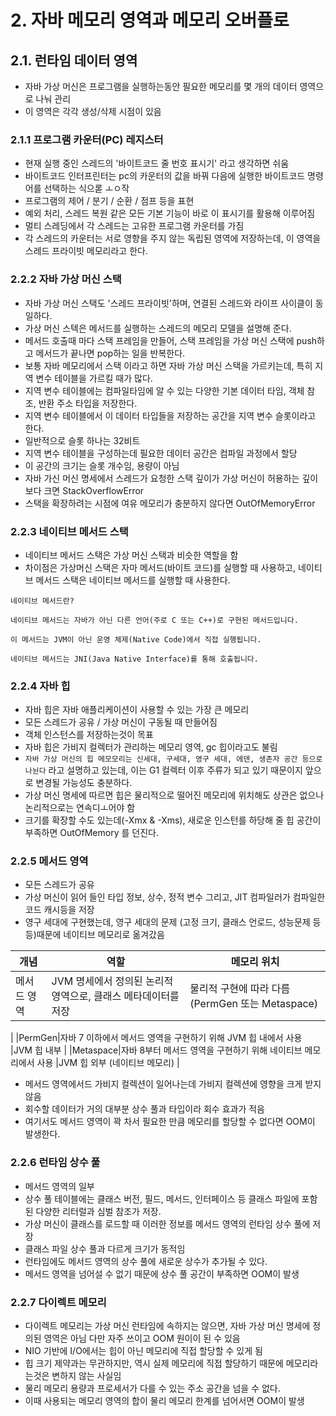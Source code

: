 # 2. 자바 메모리 영역과 메모리 오버플로
## 2.1. 런타임 데이터 영역
* 자바 가상 머신은 프로그램을 실행하는동안 필요한 메모리를 몇 개의 데이터 영역으로 나눠 관리
* 이 영역은 각각 생성/삭제 시점이 있음
### 2.1.1 프로그램 카운터(PC) 레지스터
* 현재 실행 중인 스레드의 '바이트코드 줄 번호 표시기' 라고 생각하면 쉬움
* 바이트코드 인터프린터는 pc의 카운터의 값을 바꿔 다음에 실행한 바이트코드 명령어를 선택하는 식으롣 ㅗㅇ작
* 프로그램의 제어 / 분기 / 순환 / 점프 등을 표현
* 예외 처리, 스레드 복원 같은 모든 기본 기능이 바로 이 표시기를 활용해 이루어짐
* 멀티 스레딩에서 각 스레드는 고유한 프로그램 카운터를 가짐
* 각 스레드의 카운터는 서로 영향을 주지 않는 독립된 영역에 저장하는데, 이 영역을 스레드 프라이빗 메모리라고 한다.

### 2.2.2 자바 가상 머신 스택
* 자바 가상 머신 스택도 '스레드 프라이빗'하며, 연결된 스레드와 라이프 사이클이 동일하다.
* 가상 머신 스텍은 메서드를 실행하는 스레드의 메모리 모델을 설명해 준다.
* 메서드 호출때 마다 스택 프레임을 만들어, 스택 프레임을 가상 머신 스택에 push하고 메서드가 끝나면 pop하는 일을 반복한다.
* 보통 자바 메모리에서 스택 이라고 하면 자바 가상 머신 스택을 가르키는데, 특히 지역 변수 테이블을 가르킬 때가 많다.
* 지역 변수 테이블에는 컴파일타임에 알 수 있는 다양한 기본 데이터 타임, 객체 참조, 반환 주소 타입을 저장한다.
* 지역 변수 테이블에서 이 데이터 타입들을 저장하는 공간을 지역 변수 슬롯이라고 한다.
* 일반적으로 슬롯 하나는 32비트
* 지역 변수 테이블을 구성하는데 필요한 데이터 공간은 컴파일 과정에서 할당
* 이 공간의 크기는 슬롯 개수임, 용량이 아님
* 자바 가신 머신 명세에서 스레드가 요청한 스택 깊이가 가상 머신이 허용하는 깊이 보다 크면 StackOverflowError
* 스택을 확장하려는 시점에 여유 메모리가 충분하지 않다면 OutOfMemoryError

### 2.2.3 네이티브 메서드 스택
* 네이티브 메서드 스택은 가상 머신 스택과 비슷한 역할을 함
* 차이점은 가상머신 스택은 자마 메서드(바이트 코드)를 실행할 때 사용하고, 네이티브 메서드 스택은 네이티브 메서드를 실행할 때 사용한다.


```
네이티브 메서드란?

네이티브 메서드는 자바가 아닌 다른 언어(주로 C 또는 C++)로 구현된 메서드입니다.

이 메서드는 JVM이 아닌 운영 체제(Native Code)에서 직접 실행됩니다.

네이티브 메서드는 JNI(Java Native Interface)를 통해 호출됩니다.
```

### 2.2.4 자바 힙
* 자바 힙은 자바 애플리케이션이 사용할 수 있는 가장 큰 메모리
* 모든 스레드가 공유 / 가상 머신이 구동될 때 만들어짐
* 객체 인스턴스를 저장하는것이 목표
* 자바 힙은 가비지 컬렉터가 관리하는 메모리 영역, gc 힙이라고도 불림
* ```자바 가상 머신의 힙 메모모리는 신세대, 구세대, 영구 세대, 에덴, 생존자 공간 등으로 나뉜다``` 라고 설명하고 있는데, 이는 G1 컬렉터 이후 주류가 되고 있기 때문이지 앞으로 변경될 가능성도 충분하다.
* 가상 머신 명세에 따르면 힙은 물리적으로 떨어진 메모리에 위치해도 상관은 없으나 논리적으로는 연속디ㅗ어야 함
* 크기를 확장할 수도 있는데(-Xmx & -Xms), 새로운 인스턴를 하당해 줄 힙 공간이 부족하면 OutOfMemory 를 던진다.

### 2.2.5 메서드 영역
* 모든 스레드가 공유
* 가상 머신이 읽어 들인 타입 정보, 상수, 정적 변수 그리고, JIT 컴파일러가 컴파일한 코드 캐시등을 저장
* 영구 세대에 구현했는데, 영구 세대의 문제 (고정 크기, 클래스 언로드, 성능문제 등등)때문에 네이티브 메모리로 옮겨갔음

|개념|역할|메모리 위치|
|------|---|---|
|메서드 영역|JVM 명세에서 정의된 논리적 영역으로, 클래스 메타데이터를 저장	|물리적 구현에 따라 다름 (PermGen 또는 Metaspace)
|
|PermGen|자바 7 이하에서 메서드 영역을 구현하기 위해 JVM 힙 내에서 사용	|JVM 힙 내부
|
|Metaspace|자바 8부터 메서드 영역을 구현하기 위해 네이티브 메모리에서 사용	|JVM 힙 외부 (네이티브 메모리)
|

* 메서드 영역에서드 가비지 컬렉션이 일어나는데 가비지 컬렉션에 영향을 크게 받지 않음
* 회수할 데이터가 거의 대부분 상수 풀과 타입이라 회수 효과가 적음
* 여기서도 메서드 영역이 꽉 차서 필요한 만큼 메모리를 할당할 수 없다면 OOM이 발생한다.

### 2.2.6 런타임 상수 풀
* 메서드 영역의 일부
* 상수 풀 테이블에는 클래스 버전, 필드, 메서드, 인터페이스 등 클래스 파일에 포함된 다양한 리터럴과 심벌 참조가 저장.
* 가상 머신이 클래스를 로드할 때 이러한 정보를 메서드 영역의 런타임 상수 풀에 저장
* 클래스 파일 상수 풀과 다르게 크기가 동적임
* 런타임에도 메서드 영역의 상수 풀에 새로운 상수가 추가될 수 있다.
* 메서드 영역을 넘어설 수 없기 때문에 상수 풀 공간이 부족하면 OOM이 발생

### 2.2.7 다이렉트 메모리
* 다이렉트 메모리는 가상 머신 런타임에 속하지는 않으면, 자바 가상 머신 명세에 정의된 영역은 아님
다만 자주 쓰이고 OOM 원이이 된 수 있음
* NIO 기반에 I/O에서는 힙이 아닌 메모리에 직접 할당할 수 있게 됨
* 힙 크기 제약과는 무관하지만, 역시 실제 메모리에 직접 할당하기 때문에 메모리라는것은 변하지 않는 사실임
* 물리 메모리 용량과 프로세서가 다를 수 있는 주소 공간을 넘을 수 없다.
* 이때 사용되는 메모리 영역의 합이 물리 메모리 한계를 넘어서면 OOM이 발생
